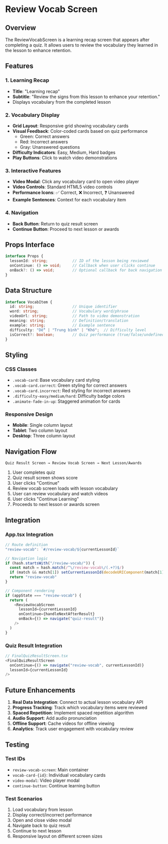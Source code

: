 # Review Vocab Screen

## Overview
The ReviewVocabScreen is a learning recap screen that appears after completing a quiz. It allows users to review the vocabulary they learned in the lesson to enhance retention.

## Features

### 1. Learning Recap
- **Title**: "Learning recap"
- **Subtitle**: "Review the signs from this lesson to enhance your retention."
- Displays vocabulary from the completed lesson

### 2. Vocabulary Display
- **Grid Layout**: Responsive grid showing vocabulary cards
- **Visual Feedback**: Color-coded cards based on quiz performance
  - Green: Correct answers
  - Red: Incorrect answers
  - Gray: Unanswered questions
- **Difficulty Indicators**: Easy, Medium, Hard badges
- **Play Buttons**: Click to watch video demonstrations

### 3. Interactive Features
- **Video Modal**: Click any vocabulary card to open video player
- **Video Controls**: Standard HTML5 video controls
- **Performance Icons**: ✅ Correct, ❌ Incorrect, ❓ Unanswered
- **Example Sentences**: Context for each vocabulary item

### 4. Navigation
- **Back Button**: Return to quiz result screen
- **Continue Button**: Proceed to next lesson or awards

## Props Interface

```typescript
interface Props {
  lessonId: string;           // ID of the lesson being reviewed
  onContinue: () => void;     // Callback when user clicks continue
  onBack?: () => void;        // Optional callback for back navigation
}
```

## Data Structure

```typescript
interface VocabItem {
  id: string;                 // Unique identifier
  word: string;               // Vocabulary word/phrase
  videoUrl: string;           // Path to video demonstration
  meaning: string;            // Definition/translation
  example: string;            // Example sentence
  difficulty: "Dễ" | "Trung bình" | "Khó";  // Difficulty level
  isCorrect?: boolean;        // Quiz performance (true/false/undefined)
}
```

## Styling

### CSS Classes
- `.vocab-card`: Base vocabulary card styling
- `.vocab-card.correct`: Green styling for correct answers
- `.vocab-card.incorrect`: Red styling for incorrect answers
- `.difficulty-easy/medium/hard`: Difficulty badge colors
- `.animate-fade-in-up`: Staggered animation for cards

### Responsive Design
- **Mobile**: Single column layout
- **Tablet**: Two column layout
- **Desktop**: Three column layout

## Navigation Flow

```
Quiz Result Screen → Review Vocab Screen → Next Lesson/Awards
```

1. User completes quiz
2. Quiz result screen shows score
3. User clicks "Continue"
4. Review vocab screen loads with lesson vocabulary
5. User can review vocabulary and watch videos
6. User clicks "Continue Learning"
7. Proceeds to next lesson or awards screen

## Integration

### App.tsx Integration
```typescript
// Route definition
"review-vocab": `#/review-vocab/${currentLessonId}`

// Navigation logic
if (hash.startsWith("/review-vocab/")) {
  const match = hash.match(/^\/review-vocab\/(.+?)$/)
  if (match && match[1]) setCurrentLessonId(decodeURIComponent(match[1]))
  return "review-vocab"
}

// Component rendering
if (appState === "review-vocab") {
  return (
    <ReviewVocabScreen 
      lessonId={currentLessonId}
      onContinue={handleNextAfterResult}
      onBack={() => navigate("quiz-result")}
    />
  )
}
```

### Quiz Result Integration
```typescript
// FinalQuizResultScreen.tsx
<FinalQuizResultScreen 
  onContinue={() => navigate("review-vocab", currentLessonId)}
  lessonId={currentLessonId}
/>
```

## Future Enhancements

1. **Real Data Integration**: Connect to actual lesson vocabulary API
2. **Progress Tracking**: Track which vocabulary items were reviewed
3. **Spaced Repetition**: Implement spaced repetition algorithm
4. **Audio Support**: Add audio pronunciation
5. **Offline Support**: Cache videos for offline viewing
6. **Analytics**: Track user engagement with vocabulary review

## Testing

### Test IDs
- `review-vocab-screen`: Main container
- `vocab-card-{id}`: Individual vocabulary cards
- `video-modal`: Video player modal
- `continue-button`: Continue learning button

### Test Scenarios
1. Load vocabulary from lesson
2. Display correct/incorrect performance
3. Open and close video modal
4. Navigate back to quiz result
5. Continue to next lesson
6. Responsive layout on different screen sizes
